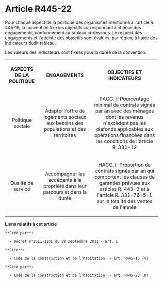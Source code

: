 # Article R445-22

Pour chaque aspect de la politique des organismes mentionné à l'article R. 445-16, la convention fixe les objectifs
correspondant à chacun des engagements, conformément au tableau ci-dessous. Le respect des engagements et l'atteinte des
objectifs sont évalués, par région, à l'aide des indicateurs dudit tableau. 

Les valeurs des indicateurs sont fixées pour la durée de la convention. 

<table>
  <tbody>
    <tr>
      <th>

ASPECTS DE LA POLITIQUE 

</th>
      <th>

ENGAGEMENTS 

</th>
      <th>

OBJECTIFS ET INDICATEURS 

</th>
    </tr>
    <tr>
      <td align="center">

Politique sociale 

</td>
      <td align="center">

Adapter l'offre de logements sociaux aux besoins des populations et des territoires 

</td>
      <td align="center">

FACC. I-Pourcentage minimal de contrats signés par an avec des ménages dont les revenus n'excèdent pas les plafonds
applicables aux opérations financées dans les conditions de l'article R. 331-12 

</td>
    </tr>
    <tr>
      <td align="center">

Qualité de service 

</td>
      <td align="center">

Accompagner les accédants à la propriété dans leur parcours et dans la durée 

</td>
      <td align="center">

HACC. I-Proportion de contrats signés par an qui comportent les clauses de garanties prévues aux articles R. 443-2 et à
l'article R. 331-76-5-1 sur la totalité des ventes de l'année</td>
    </tr>
  </tbody>
</table>

**Liens relatifs à cet article**

	**Créé par**:

	  - Décret n°2011-1201 du 28 septembre 2011 - art. 1

	**Cite**:

	  - Code de la construction et de l'habitation. - art. R445-16 (V)

	**Cité par**:

	  - Code de la construction et de l'habitation. - art. R445-23 (M)

